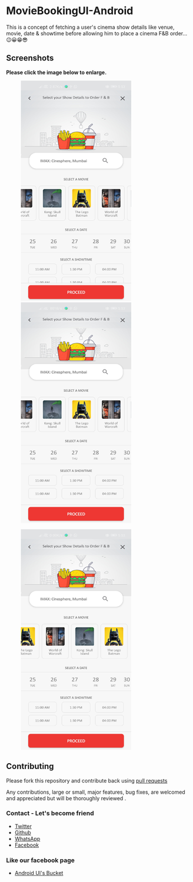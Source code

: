 # MovieBookingUI-Android
This is a concept of fetching a user's cinema show details like venue, movie, date & showtime before allowing him to place a cinema F&B order...😉😀😁😎


## Screenshots

**Please click the image below to enlarge.**

<img src="Screenshots/Screenshot_20190620_175339_com.vimalinc.bookmovieappui.jpg" height="600" width="300" hspace="40"><img src="Screenshots/Screenshot_20190620_175342_com.vimalinc.bookmovieappui.jpg" height="600" width="300" hspace="40">

<img src="Screenshots/Screenshot_20190620_175346_com.vimalinc.bookmovieappui.jpg" height="600" width="300" hspace="40">

## Contributing

Please fork this repository and contribute back using
[pull requests](https://github.com/vimalcvs/Shotang-App)

Any contributions, large or small, major features, bug fixes, are welcomed and appreciated
but will be thoroughly reviewed .

### Contact - Let's become friend
- [Twitter](https://twitter.com/vimalvishwakar6)
- [Github](https://github.com/vimalcvs)
- [WhatsApp](https://wa.me/919792313278/)
- [Facebook](https://www.facebook.com/vimalcvs)

### Like our facebook page
- [Android UI's Bucket](https://www.facebook.com/vimalcvs)
